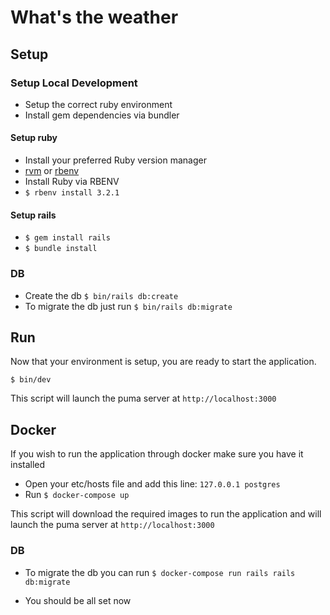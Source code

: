 # What's the weather

## Setup

### Setup Local Development
- Setup the correct ruby environment
- Install gem dependencies via bundler

#### Setup ruby
- Install your preferred Ruby version manager
- [rvm](https://rvm.io/rvm/install) or [rbenv](https://github.com/rbenv/rbenv#installation)
- Install Ruby via RBENV
- `$ rbenv install 3.2.1`

#### Setup rails
- `$ gem install rails`
- `$ bundle install`


### DB
- Create the db `$ bin/rails db:create`
- To migrate the db just run `$ bin/rails db:migrate`

## Run
Now that your environment is setup, you are ready to start the application.

`$ bin/dev`


This script will launch the puma server at `http://localhost:3000`

## Docker
If you wish to run the application through docker make sure you have it installed
- Open your etc/hosts file and add this line: `127.0.0.1 postgres`
- Run `$ docker-compose up`

This script will download the required images to run the application and will launch the puma server at `http://localhost:3000`

### DB
- To migrate the db you can run `$ docker-compose run rails rails db:migrate`

- You should be all set now
